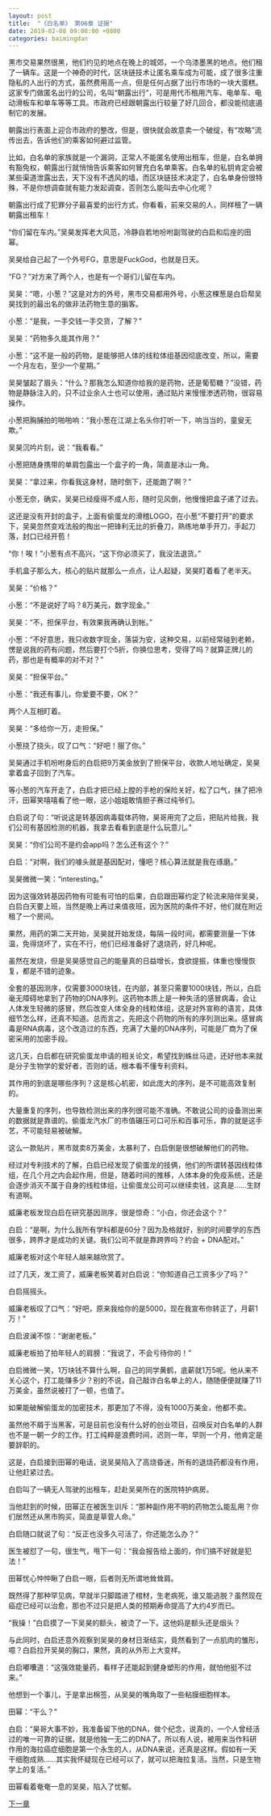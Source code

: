 ```yaml
---
layout: post
title:  "《白名单》 第06章 证据"
date: 2019-02-08 09:00:00 +0800
categories: baimingdan
---
```

黑市交易果然很黑，他们约见的地点在晚上的城郊，一个乌漆墨黑的地点。他们租了一辆车。这是一个神奇的时代，区块链技术让匿名乘车成为可能，成了很多注重隐私的人出行的方式，虽然费用高一点，但是任何占据了出行市场的一块大蛋糕。这家专门做匿名出行的公司，名叫“朝露出行”，可是用代币租用汽车、电单车、电动滑板车和单车等等工具。市政府已经跟朝露出行较量了好几回合，都没能彻底遏制它的发展。

朝露出行表面上迎合市政府的整改，但是，很快就会故意卖一个破绽，有“攻略”流传出去，告诉他们的乘客如何避过监管。

比如，白名单的家族就是一个漏洞，正常人不能匿名使用出租车，但是，白名单拥有豁免权，朝露出行就悄悄告诉乘客如何冒充白名单乘客。白名单的私钥肯定会被某些渠道泄露出去，天下没有不透风的墙，而区块链技术决定了，白名单身份很特殊，不是你想调查就有能力发起调查，否则怎么能叫去中心化呢？

朝露出行成了犯罪分子最喜爱的出行方式，你看看，前来交易的人，同样租了一辆朝露出租车！

“你们留在车内。”吴昊发挥老大风范，冷静自若地吩咐副驾驶的白启和后座的田幂。

吴昊给自己起了一个外号FG，意思是FuckGod，也就是日天。

“FG？”对方来了两个人，也是有一个哥们儿留在车内。

吴昊：“嗯，小葱？”这是对方的外号，黑市交易都用外号，小葱这棵葱是白启帮吴昊找到的最出名的做非法药物生意的掮客。

小葱：“是我，一手交钱一手交货，了解？”

吴昊：“药物多久能其作用？”

小葱：“这不是一般的药物，是能够把人体的线粒体组基因彻底改变，所以，需要一个月左右，至少一个星期。”

吴昊皱起了眉头：“什么？那我怎么知道你给我的是药物，还是葡萄糖？”没错，药物是静脉注入的，只不过业余人士也可以使用，通过贴片来慢慢渗透药物，很容易操作。

小葱把胸脯拍的啪啪响：“我小葱在江湖上名头你打听一下，响当当的，童叟无欺。”

吴昊沉吟片刻，说：“我看看。”

小葱把随身携带的单肩包露出一个盒子的一角，简直是冰山一角。

吴昊：“拿过来，你看我这身材，随时倒下，还能跑了啊？”

小葱无奈，确实，吴昊已经瘦得不成人形，随时见风倒，他慢慢把盒子递了过去。

这还是没有开封的盒子，上面有偷蛋龙的滑稽LOGO，在小葱“不要打开”的要求下，吴昊忽然变戏法般的掏出一把锋利无比的折叠刀，熟练地单手开刀，手起刀落，封口已经开苞！

“你！唉！”小葱有点不高兴，“这下你必须买了，我没法退货。”

手机盒子那么大，核心的贴片就那么一点点，让人起疑，吴昊盯着看了老半天。

吴昊：“价格？”

小葱：“不是说好了吗？8万美元，数字现金。”

吴昊：“不，担保平台，有效果我再确认到帐。”

小葱：“不好意思，我只收数字现金，落袋为安，这种交易，以前经常碰到老赖，愣是说我的药有问题，然后要打个5折，你换位思考，受得了吗？就算正牌儿的药，那也是有概率的对不对？”

吴昊：“担保平台。”

小葱：“我还有事儿，你爱要不要，OK？”

两个人互相盯着。

吴昊：“多给你一万，走担保。”

小葱挠了挠头，叹了口气：“好吧！服了你。”

吴昊通过手机吩咐身后的白启把9万美金放到了担保平台，收款人地址确定，吴昊拿着盒子回到了汽车。

等小葱的汽车开走了，白启才把已经上膛的手枪的保险关好，松了口气，抹了把冷汗，田幂笑嘻嘻看了他一眼，这小姐姐敢情胆子赛过纯爷们。

白启说了句：“听说这是转基因病毒载体药物，昊哥用完了之后，把贴片给我，我们公司有基因检测的机器，我拿去看看到底是什么玩意儿。”

吴昊：“你们公司不是约会app吗？怎么还有这个？”

白启：“对啊，我们的噱头就是基因配对，懂吧？核心算法就是我在琢磨。”

吴昊微微一笑：“interesting。”

因为这强效转基因药物有可能有可怕的后果，白启跟田幂约定了轮流来陪伴吴昊，白启白天要上班，当然是晚上再过来值夜班，因为医院的条件不好，他们就在附近租了一个房间。

果然，用药的第二天开始，吴昊就开始发烧，每隔一段时间，都需要测量一下体温，免得烧坏了，实在不行，他们已经准备好了退烧药，好几种呢。

虽然在发烧，但是吴昊感觉自己的能量真的日益增长，食欲提振，体重也慢慢恢复，都是不错的迹象。

全套的基因测序，仅需要3000块钱，在内部，甚至只需要1000块钱，所以，白启毫无障碍地拿到了药物的DNA序列。这药物本质上是一种失活的感冒病毒，会让人体发生轻微的感冒，然后改变人体全身的线粒体组，这是对外宣称的语言，具体细节怎么样，还真不知道。总而言之，先把这个药物的所有的序列测出来。感冒病毒是RNA病毒，这个改造过的东西，充满了大量的DNA序列，可能是厂商为了保密采用的加密手段。

这几天，白启都在研究偷蛋龙申请的相关论文，希望找到蛛丝马迹，还好他本来就是分子生物学的爱好者，否则的话，根本看不懂专利资料。

其作用的到底是哪些序列？这是核心机密，如此庞大的序列，是不可能高效复制的。

大量重复的序列，也导致检测出来的序列很可能不准确。不敢说公司的设备测出来的数据就是靠谱的。偷蛋龙汽水厂的市值碾压可口可乐和百事可乐，靠的就是这手艺，不可能轻易被破解。

这么一款贴片，黑市就卖8万美金，太暴利了，白启倒是很想破解他们的药物。

经过对专利技术的了解，白启已经发现了偷蛋龙的技俩，他们的所谓转基因线粒体组，在几个月之内会起作用，但是，随着时间的推移，人体本身的免疫系统，还是会逐步消灭不属于自身的线粒体组，让偷蛋龙公司可以继续卖钱，这真是……生财有道啊。

威廉老板发现白启在研究基因测序，很是惊奇：“小白，你还会这个？”

白启：“是啊，为什么我所有学科都是60分？因为及格就好，别的时间要学的东西很多，跨界才是成功的关键。我们公司不就是靠跨界吗？约会 + DNA配对。”

威廉老板对这个年轻人越来越欣赏了。

过了几天，发工资了，威廉老板笑着对白启说：“你知道自己工资多少了吗？”

白启摇摇头。

威廉老板叹了口气：“好吧，原来我给你的是5000，现在我宣布你转正了，月薪1万！”

白启波澜不惊：“谢谢老板。”

威廉老板拍了拍年轻人的肩膀：“我说了，不会亏待你的！”

白启微微一笑，1万块钱不算什么啊，自己的同学黄鹤，底薪就1万5呢。他从来不关心这个，打工能赚多少？别的不说，自己敲诈白名单上的人，随随便便就赚了11万美金，虽然说被打了一顿，也值了。

如果能破解偷蛋龙的加密技术，那更加了不得，没有1000万美金，他都不卖。

虽然他不屑于当黑客，可是目前也没有什么好的创业项目，召唤反对白名单的人群也不是一朝一夕的工作。打工纯粹是浪费时间，迟则一年，早则一个月，他肯定是要辞职的。

这是，白启接到田幂的电话，说吴昊陷入了高烧昏迷，所有的退烧药都没有作用，让他赶紧过去。

白启叫了一辆无人驾驶的出租车，赶赴吴昊所在的医院特护病房。

当他赶到的时候，田幂正在被医生训斥：“那种副作用不明的药物怎么能乱用？你们居然还从黑市购买，简直是草菅人命。”

白启随口就说了句：“反正也没多久可活了，你还能怎么办？”

医生被怼了一句，很生气，甩下一句：“我会报告给上面的，你们搞不好就是犯法！”

田幂忧心忡忡瞅了白启一眼，后者则无所谓地耸耸肩。

既然得了那种罕见病，早就半只脚踏进了棺材，生老病死，谁又能逃脱？虽然现在癌症已经可以治愈，那也不过只是把人类的预期寿命提高了大约4岁而已。

“我操！”白启摸了一下吴昊的额头，被烫了一下。这他妈是额头还是烟头？

与此同时，白启还意外观察到吴昊的身材日渐结实，竟然看到了一点肌肉的雏形，噫？白启拉开吴昊的胸口，果然，真的从外形上大变样。

白启嘟囔道：“这强效能量药，看样子还能起到健身塑形的作用，就怕他挺不过来。”

他想到一个事儿，于是拿出棉签，从吴昊的嘴角取了一些粘膜细胞样本。

田幂：“干么？”

白启：“昊哥大事不妙，我准备留下他的DNA，做个纪念，说真的，一个人曾经活过的唯一可靠的证据，就是他独一无二的DNA了。所以有人说，被用来当作科研作用的海拉癌症细胞是第一个永生的人，从DNA来说，还真是这样。假如有一天干细胞成熟……其实我怀疑现在已经可以了，就可以把海拉复活。当然，只是生物学上的复活。”

田幂看着奄奄一息的吴昊，陷入了忧郁。

[下一章](/baimingdan/2019/02/10/08.html)
